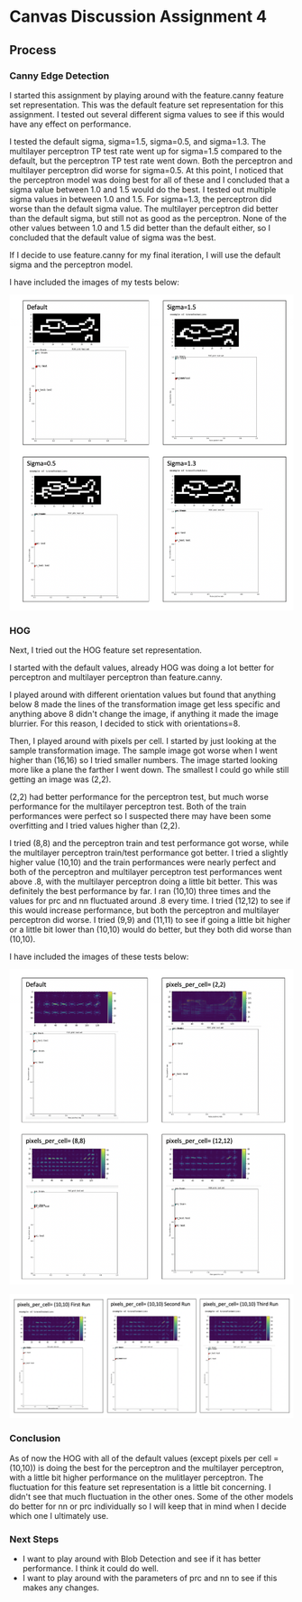 # Canvas Discussion Assignment 4
## Process
### Canny Edge Detection
I started this assignment by playing around with the feature.canny feature set representation. This was the default feature set representation for this assignment. I tested out several different sigma values to see if this would have any effect on performance.

I tested the default sigma, sigma=1.5, sigma=0.5, and sigma=1.3. The multilayer perceptron TP test rate went up for sigma=1.5 compared to the default, but the perceptron TP test rate went down. Both the perceptron and multilayer perceptron did worse for sigma=0.5. At this point, I noticed that the perceptron model was doing best for all of these and I concluded that a sigma value between 1.0 and 1.5 would do the best. I tested out multiple sigma values in between 1.0 and 1.5. For sigma=1.3, the perceptron did worse than the default sigma value. The multilayer perceptron did better than the default sigma, but still not as good as the perceptron. None of the other values between 1.0 and 1.5 did better than the default either, so I concluded that the default value of sigma was the best.

If I decide to use feature.canny for my final iteration, I will use the default sigma and the perceptron model.

I have included the images of my tests below:

![](Feature.canny.png)

### HOG

Next, I tried out the HOG feature set representation.

I started with the default values, already HOG was doing a lot better for perceptron and multilayer perceptron than feature.canny.

I played around with different orientation values but found that anything below 8 made the lines of the transformation image get less specific and anything above 8 didn't change the image, if anything it made the image blurrier. For this reason, I decided to stick with orientations=8.

Then, I played around with pixels per cell. I started by just looking at the sample transformation image. The sample image got worse when I went higher than (16,16) so I tried smaller numbers. The image started looking more like a plane the farther I went down. The smallest I could go while still getting an image was (2,2).

(2,2) had better performance for the perceptron test, but much worse performance for the multilayer perceptron test. Both of the train performances were perfect so I suspected there may have been some overfitting and I tried values higher than (2,2).

I tried (8,8) and the perceptron train and test performance got worse, while the multilayer perceptron train/test performance got better. I tried a slightly higher value (10,10) and the train performances were nearly perfect and both of the perceptron and multilayer perceptron test performances went above .8, with the multilayer perceptron doing a little bit better. This was definitely the best performance by far. I ran (10,10) three times and the values for prc and nn fluctuated around .8 every time. I tried (12,12) to see if this would increase performance, but both the perceptron and multilayer perceptron did worse. I tried (9,9) and (11,11) to see if going a little bit higher or a little bit lower than (10,10) would do better, but they both did worse than (10,10).

I have included the images of these tests below:

![](hog.png)

![](Hog10.png)

### Conclusion

As of now the HOG with all of the default values (except pixels per cell = (10,10)) is doing the best for the perceptron and the multilayer perceptron, with a little bit higher performance on the mulitlayer perceptron. The fluctuation for this feature set representation is a little bit concerning. I didn't see that much fluctuation in the other ones. Some of the other models do better for nn or prc individually so I will keep that in mind when I decide which one I ultimately use.

### Next Steps

* I want to play around with Blob Detection and see if it has better performance. I think it could do well.
* I want to play around with the parameters of prc and nn to see if this makes any changes.
